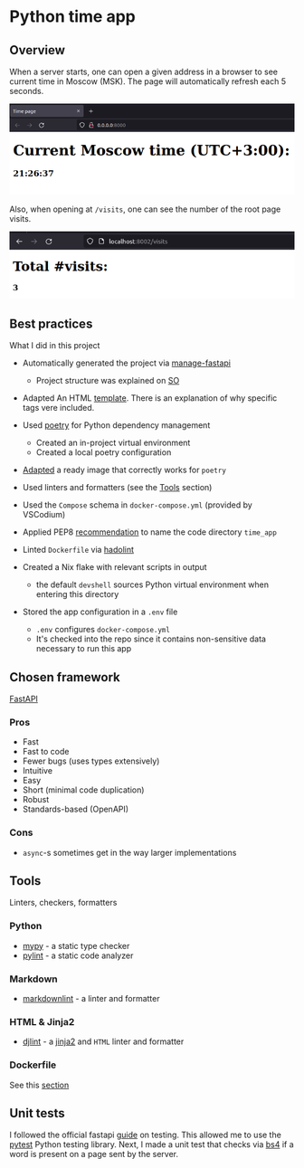 # Python time app

## Overview

When a server starts, one can open a given address in a browser to see current time in Moscow (MSK). The page will automatically refresh each 5 seconds.

![demo](README/demo.png)

Also, when opening at `/visits`, one can see the number of the root page visits.

![img](README/visits.png)

## Best practices

What I did in this project

- Automatically generated the project via [manage-fastapi](https://github.com/ycd/manage-fastapi)
  - Project structure was explained on [SO](https://stackoverflow.com/a/64987404)

- Adapted An HTML [template](https://www.freecodecamp.org/news/html-starter-template-a-basic-html5-boilerplate-for-index-html/). There is an explanation of why specific tags vere included.

- Used [poetry](https://python-poetry.org/) for Python dependency management
  - Created an in-project virtual environment
  - Created a local poetry configuration

- [Adapted](https://github.com/svx/poetry-fastapi-docker) a ready image that correctly works for `poetry`

- Used linters and formatters (see the [Tools](./PYTHON.md#tools) section)

- Used the `Compose` schema in `docker-compose.yml` (provided by VSCodium)

- Applied PEP8 [recommendation](https://peps.python.org/pep-0008/#package-and-module-names) to name the code directory `time_app`

- Linted `Dockerfile` via [hadolint](https://github.com/hadolint/hadolint)

- Created a Nix flake with relevant scripts in output
  - the default `devshell` sources Python virtual environment when entering this directory

- Stored the app configuration in a `.env` file
  - `.env` configures `docker-compose.yml`
  - It's checked into the repo since it contains non-sensitive data necessary to run this app

## Chosen framework

[FastAPI](https://fastapi.tiangolo.com/)

### Pros

- Fast
- Fast to code
- Fewer bugs (uses types extensively)
- Intuitive
- Easy
- Short (minimal code duplication)
- Robust
- Standards-based (OpenAPI)

### Cons

- `async`-s sometimes get in the way
 larger implementations

## Tools

Linters, checkers, formatters

### Python

- [mypy](https://github.com/python/mypy) - a static type checker
- [pylint](https://github.com/PyCQA/pylint) - a static code analyzer

### Markdown

- [markdownlint](https://github.com/DavidAnson/markdownlint) - a linter and formatter

### HTML & Jinja2

- [djlint](https://www.djlint.com/) - a [jinja2](https://jinja.palletsprojects.com/en/3.1.x/templates/) and `HTML` linter and formatter

### Dockerfile

See this [section](../README.md#docker)

## Unit tests

I followed the official fastapi [guide](https://fastapi.tiangolo.com/tutorial/testing/) on testing. This allowed me to use the [pytest](https://docs.pytest.org/en/7.1.x/) Python testing library. Next, I made a unit test that checks via [bs4](https://pypi.org/project/beautifulsoup4/) if a word is present on a page sent by the server.
